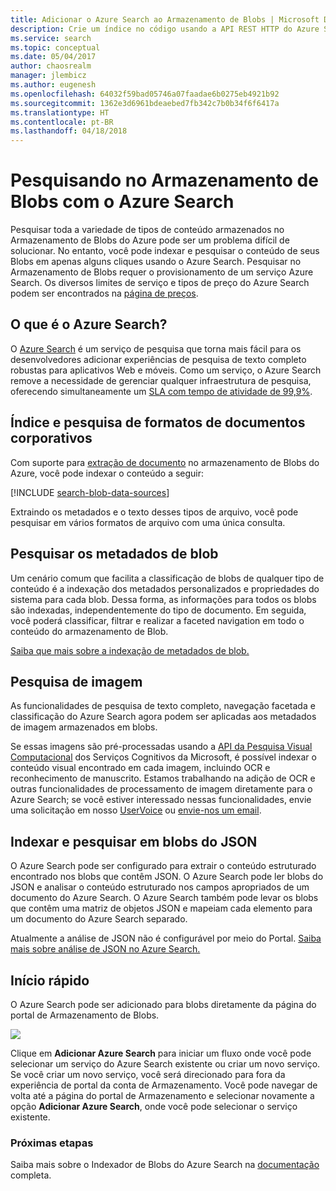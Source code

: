 ```yaml
---
title: Adicionar o Azure Search ao Armazenamento de Blobs | Microsoft Docs
description: Crie um índice no código usando a API REST HTTP do Azure Search.
ms.service: search
ms.topic: conceptual
ms.date: 05/04/2017
author: chaosrealm
manager: jlembicz
ms.author: eugenesh
ms.openlocfilehash: 64032f59bad05746a07faadae6b0275eb4921b92
ms.sourcegitcommit: 1362e3d6961bdeaebed7fb342c7b0b34f6f6417a
ms.translationtype: HT
ms.contentlocale: pt-BR
ms.lasthandoff: 04/18/2018
---
```

# <a name="searching-blob-storage-with-azure-search"></a>Pesquisando no Armazenamento de Blobs com o Azure Search

Pesquisar toda a variedade de tipos de conteúdo armazenados no Armazenamento de Blobs do Azure pode ser um problema difícil de solucionar. No entanto, você pode indexar e pesquisar o conteúdo de seus Blobs em apenas alguns cliques usando o Azure Search. Pesquisar no Armazenamento de Blobs requer o provisionamento de um serviço Azure Search. Os diversos limites de serviço e tipos de preço do Azure Search podem ser encontrados na [página de preços](https://aka.ms/azspricing).

## <a name="what-is-azure-search"></a>O que é o Azure Search?
O [Azure Search](https://aka.ms/whatisazsearch) é um serviço de pesquisa que torna mais fácil para os desenvolvedores adicionar experiências de pesquisa de texto completo robustas para aplicativos Web e móveis. Como um serviço, o Azure Search remove a necessidade de gerenciar qualquer infraestrutura de pesquisa, oferecendo simultaneamente um [SLA com tempo de atividade de 99,9%](https://aka.ms/azuresearchsla).

## <a name="index-and-search-enterprise-document-formats"></a>Índice e pesquisa de formatos de documentos corporativos
Com suporte para [extração de documento](https://aka.ms/azsblobindexer) no armazenamento de Blobs do Azure, você pode indexar o conteúdo a seguir:

[!INCLUDE [search-blob-data-sources](../../includes/search-blob-data-sources.md)]

Extraindo os metadados e o texto desses tipos de arquivo, você pode pesquisar em vários formatos de arquivo com uma única consulta. 

## <a name="search-through-your-blob-metadata"></a>Pesquisar os metadados de blob
Um cenário comum que facilita a classificação de blobs de qualquer tipo de conteúdo é a indexação dos metadados personalizados e propriedades do sistema para cada blob. Dessa forma, as informações para todos os blobs são indexadas, independentemente do tipo de documento. Em seguida, você poderá classificar, filtrar e realizar a faceted navigation em todo o conteúdo do armazenamento de Blob.

[Saiba que mais sobre a indexação de metadados de blob.](https://aka.ms/azsblobmetadataindexing)

## <a name="image-search"></a>Pesquisa de imagem
As funcionalidades de pesquisa de texto completo, navegação facetada e classificação do Azure Search agora podem ser aplicadas aos metadados de imagem armazenados em blobs.

Se essas imagens são pré-processadas usando a [API da Pesquisa Visual Computacional](https://www.microsoft.com/cognitive-services/computer-vision-api) dos Serviços Cognitivos da Microsoft, é possível indexar o conteúdo visual encontrado em cada imagem, incluindo OCR e reconhecimento de manuscrito. Estamos trabalhando na adição de OCR e outras funcionalidades de processamento de imagem diretamente para o Azure Search; se você estiver interessado nessas funcionalidades, envie uma solicitação em nosso [UserVoice](https://aka.ms/azsuv) ou [envie-nos um email](mailto:azscustquestions@microsoft.com).

## <a name="index-and-search-through-json-blobs"></a>Indexar e pesquisar em blobs do JSON
O Azure Search pode ser configurado para extrair o conteúdo estruturado encontrado nos blobs que contêm JSON. O Azure Search pode ler blobs do JSON e analisar o conteúdo estruturado nos campos apropriados de um documento do Azure Search. O Azure Search também pode levar os blobs que contêm uma matriz de objetos JSON e mapeiam cada elemento para um documento do Azure Search separado.

Atualmente a análise de JSON não é configurável por meio do Portal. [Saiba mais sobre análise de JSON no Azure Search.](https://aka.ms/azsjsonblobindexing)

## <a name="quick-start"></a>Início rápido
O Azure Search pode ser adicionado para blobs diretamente da página do portal de Armazenamento de Blobs.

![](./media/search-blob-storage-integration/blob-blade.png)

Clique em **Adicionar Azure Search** para iniciar um fluxo onde você pode selecionar um serviço do Azure Search existente ou criar um novo serviço. Se você criar um novo serviço, você será direcionado para fora da experiência de portal da conta de Armazenamento. Você pode navegar de volta até a página do portal de Armazenamento e selecionar novamente a opção **Adicionar Azure Search**, onde você pode selecionar o serviço existente.

### <a name="next-steps"></a>Próximas etapas
Saiba mais sobre o Indexador de Blobs do Azure Search na [documentação](https://aka.ms/azsblobindexer) completa.
